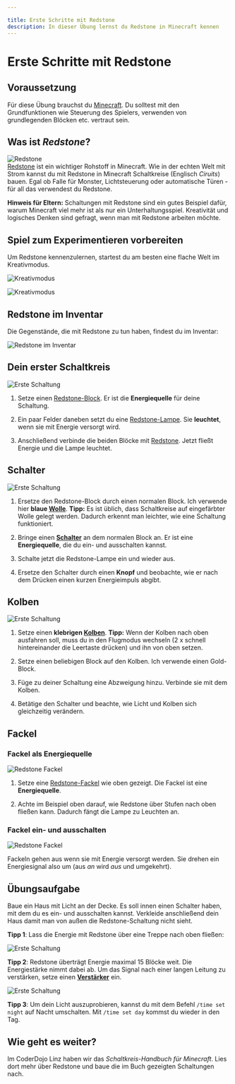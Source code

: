 ```yaml
---

title: Erste Schritte mit Redstone
description: In dieser Übung lernst du Redstone in Minecraft kennen
---
```


# Erste Schritte mit Redstone

## Voraussetzung

Für diese Übung brauchst du [Minecraft](https://minecraft.net/de-de/). Du solltest mit den Grundfunktionen wie Steuerung des Spielers, verwenden von grundlegenden Blöcken etc. vertraut sein.

## Was ist *Redstone*?

![Redstone](erste-schritte-mit-redstone/redstone.png)<br/>
[Redstone](http://minecraft-de.gamepedia.com/Redstone) ist ein wichtiger Rohstoff in Minecraft. Wie in der echten Welt mit Strom kannst du mit Redstone in Minecraft Schaltkreise (Englisch *Ciruits*) bauen. Egal ob Falle für Monster, Lichtsteuerung oder automatische Türen - für all das verwendest du Redstone.

**Hinweis für Eltern:** Schaltungen mit Redstone sind ein gutes Beispiel dafür, warum Minecraft viel mehr ist als nur ein Unterhaltungsspiel. Kreativität und logisches Denken sind gefragt, wenn man mit Redstone arbeiten möchte.

## Spiel zum Experimentieren vorbereiten

Um Redstone kennenzulernen, startest du am besten eine flache Welt im Kreativmodus.

![Kreativmodus](erste-schritte-mit-redstone/kreativmodus.png)

![Kreativmodus](erste-schritte-mit-redstone/flachland.png)

## Redstone im Inventar

Die Gegenstände, die mit Redstone zu tun haben, findest du im Inventar:

![Redstone im Inventar](erste-schritte-mit-redstone/redstone-inventar.png)

## Dein erster Schaltkreis

![Erste Schaltung](erste-schritte-mit-redstone/erste-schaltung.png)

1. Setze einen [Redstone-Block](http://minecraft-de.gamepedia.com/Redstone-Block). Er ist die **Energiequelle** für deine Schaltung.

1. Ein paar Felder daneben setzt du eine [Redstone-Lampe](http://minecraft-de.gamepedia.com/Redstone-Lampe). Sie **leuchtet**, wenn sie mit Energie versorgt wird.

1. Anschließend verbinde die beiden Blöcke mit [Redstone](http://minecraft-de.gamepedia.com/Redstone). Jetzt fließt Energie und die Lampe leuchtet.

## Schalter

![Erste Schaltung](erste-schritte-mit-redstone/schalter.png)

1. Ersetze den Redstone-Block durch einen normalen Block. Ich verwende hier **blaue [Wolle](http://minecraft-de.gamepedia.com/Wolle)**. **Tipp:** Es ist üblich, dass Schaltkreise auf eingefärbter Wolle gelegt werden. Dadurch erkennt man leichter, wie eine Schaltung funktioniert.

1. Bringe einen **[Schalter](http://minecraft-de.gamepedia.com/Schalter_(Begriffskl%C3%A4rung))** an dem normalen Block an. Er ist eine **Energiequelle**, die du ein- und ausschalten kannst.

1. Schalte jetzt die Redstone-Lampe ein und wieder aus.

1. Ersetze den Schalter durch einen **Knopf** und beobachte, wie er nach dem Drücken einen kurzen Energieimpuls abgibt.

## Kolben

![Erste Schaltung](erste-schritte-mit-redstone/kolben.png)

1. Setze einen **klebrigen [Kolben](http://minecraft-de.gamepedia.com/Kolben)**. **Tipp:** Wenn der Kolben nach oben ausfahren soll, muss du in den Flugmodus wechseln (2 x schnell hintereinander die Leertaste drücken) und ihn von oben setzen.

1. Setze einen beliebigen Block auf den Kolben. Ich verwende einen Gold-Block.

1. Füge zu deiner Schaltung eine Abzweigung hinzu. Verbinde sie mit dem Kolben.

1. Betätige den Schalter und beachte, wie Licht und Kolben sich gleichzeitig verändern.

## Fackel

### Fackel als Energiequelle

![Redstone Fackel](erste-schritte-mit-redstone/fackel.png)

1. Setze eine [Redstone-Fackel](http://minecraft-de.gamepedia.com/Redstone-Fackel) wie oben gezeigt. Die Fackel ist eine **Energiequelle**.

1. Achte im Beispiel oben darauf, wie Redstone über Stufen nach oben fließen kann. Dadurch fängt die Lampe zu Leuchten an.

### Fackel ein- und ausschalten

![Redstone Fackel](erste-schritte-mit-redstone/fackel-ein-aus.png)

Fackeln gehen aus wenn sie mit Energie versorgt werden. Sie drehen ein Energiesignal also um (aus *an* wird *aus* und umgekehrt).
 
## Übungsaufgabe

Baue ein Haus mit Licht an der Decke. Es soll innen einen Schalter haben, mit dem du es ein- und ausschalten kannst. Verkleide anschließend dein Haus damit man von außen die Redstone-Schaltung nicht sieht.

**Tipp 1**: Lass die Energie mit Redstone über eine Treppe nach oben fließen:

![Erste Schaltung](erste-schritte-mit-redstone/haus-mit-licht-schalter.png)

**Tipp 2**: Redstone überträgt Energie maximal 15 Blöcke weit. Die Energiestärke nimmt dabei ab. Um das Signal nach einer langen Leitung zu verstärken, setze einen **[Verstärker](http://minecraft-de.gamepedia.com/Redstone-Verst%C3%A4rker)** ein.

![Erste Schaltung](erste-schritte-mit-redstone/haus-mit-licht-dach.png)

**Tipp 3**: Um dein Licht auszuprobieren, kannst du mit dem Befehl `/time set night` auf Nacht umschalten. Mit `/time set day` kommst du wieder in den Tag.

## Wie geht es weiter?

Im CoderDojo Linz haben wir das *Schaltkreis-Handbuch für Minecraft*. Lies dort mehr über Redstone und baue die im Buch gezeigten Schaltungen nach.
